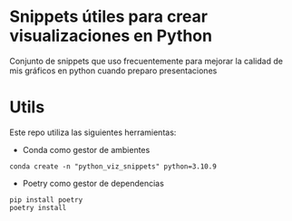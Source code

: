 # Snippets útiles para crear visualizaciones en Python
Conjunto de snippets que uso frecuentemente para mejorar la calidad de mis gráficos en python cuando preparo presentaciones

# Utils
Este repo utiliza las siguientes herramientas:

- Conda como gestor de ambientes
```
conda create -n "python_viz_snippets" python=3.10.9
```

- Poetry como gestor de dependencias
```
pip install poetry
poetry install
```

